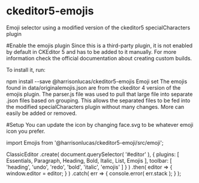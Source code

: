 # ckeditor5-emojis
Emoji selector using a modified version of the ckeditor5 specialCharacters plugin

#Enable the emojis plugin
Since this is a third-party plugin, it is not enabled by default in CKEditor 5 and has to be added to it manually. For more information check the official documentation about creating custom builds.

To install it, run:

npm install --save @harrisonlucas/ckeditor5-emojis
Emoji set
The emojis found in data/originalemojis.json are from the ckeditor 4 version of the emojis plugin. The parser.js file was used to pull that large file into separate .json files based on grouping. This allows the separated files to be fed into the modified specialCharacters plugin without many changes. More can easily be added or removed.

#Setup
You can update the icon by changing face.svg to be whatever emoji icon you prefer.

import Emojis from '@harrisonlucas/ckeditor5-emoji/src/emoji';

ClassicEditor
    .create( document.querySelector( '#editor' ), {
        plugins: [
            Essentials,
            Paragraph, Heading, Bold, Italic, List, Emojis
        ],
        toolbar: [ 'heading', 'undo', 'redo', 'bold', 'italic', 'emojis' ]
    } )
    .then( editor => {
        window.editor = editor;
    } )
    .catch( err => {
        console.error( err.stack );
    } );
